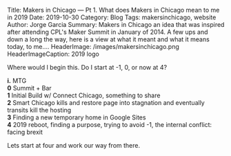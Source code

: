 Title: Makers in Chicago — Pt 1. What does Makers in Chicago mean to me in 2019
Date: 2019-10-30
Category: Blog
Tags: makersinchicago, website
Author: Jorge Garcia
Summary: Makers in Chicago an idea that was inspired after attending CPL's Maker Summit in January of 2014. A few ups and down a long the way, here is a view at what it meant and what it means today, to me.…
HeaderImage: /images/makersinchicago.png
HeaderImageCaption: 2019 logo

Where would I begin this. Do I start at -1, 0, or now at 4?  

**i.** MTG  
**0** Summit + Bar  
**1** Initial Build w/ Connect Chicago, something to share  
**2** Smart Chicago kills and restore page into stagnation and eventually transits kill the hosting  
**3** Finding a new temporary home in Google Sites  
**4** 2019 reboot, finding a purpose, trying to avoid -1, the internal conflict: facing brexit

Lets start at four and work our way from there.  
